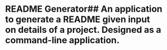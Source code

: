 # README Generator## An application to generate a README given input on details of a project. Designed as a command-line application.